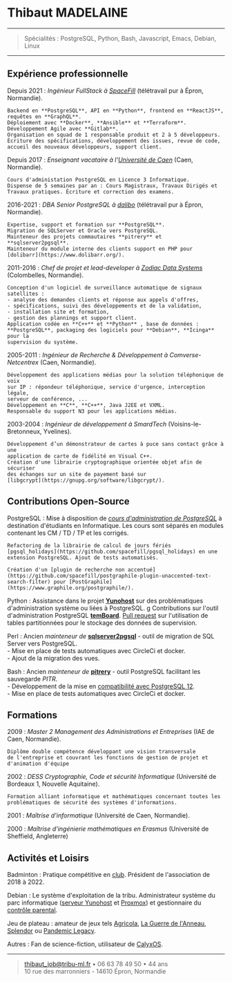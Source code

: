 # Thibaut MADELAINE

----

>  Spécialités : PostgreSQL, Python, Bash, Javascript, Emacs, Debian, Linux

----

## Expérience professionnelle

Depuis 2021
:   *Ingénieur FullStack à [SpaceFill](https://spacefill.fr/)* (télétravail
    pur à Épron, Normandie).

    Backend en **PostgreSQL**, API en **Python**, frontend en **ReactJS**,
    requêtes en **GraphQL**.  
	Déploiement avec **Docker**, **Ansible** et **Terraform**.  
	Développement Agile avec **Gitlab**.  
	Organisation en squad de 1 responsable produit et 2 à 5 développeurs.  
	Écriture des spécifications, développement des issues, revue de code,
    accueil des nouveaux développeurs, support client.

Depuis 2017
:   *Enseignant vacataire à l'[Université de
    Caen](http://ufrdessciences.unicaen.fr/)* (Caen, Normandie).

    Cours d'administation PostgreSQL en Licence 3 Informatique.  
	Dispense de 5 semaines par an : Cours Magistraux, Travaux Dirigés et
    Travaux pratiques. Écriture et correction des examens.

2016-2021
:   *DBA Senior PostgreSQL à [dalibo](https://www.dalibo.com/)* (télétravail
    pur à Épron, Normandie).

    Expertise, support et formation sur **PostgreSQL**.  
	Migration de SQLServer et Oracle vers PostgreSQL.  
	Mainteneur des projets commautaires **pitrery** et **sqlserver2pgsql**.  
	Mainteneur du module interne des clients support en PHP pour
    [dolibarr](https://www.dolibarr.org/).

2011-2016
:   *Chef de projet et _lead-developer_ à [Zodiac Data
    Systems](https://www.safran-aerosystems.com/media/new-site-zodiac-data-systems-20161109)*
    (Colombelles, Normandie).

    Conception d'un logiciel de surveillance automatique de signaux
    satellites :  
    - analyse des demandes clients et réponse aux appels d'offres,  
    - spécifications, suivi des développements et de la validation,  
    - installation site et formation,  
	- gestion des plannings et support client.  
    Application codée en **C++** et **Python** , base de données :
    **PostgreSQL**, packaging des logiciels pour **Debian**, **Icinga** pour la
    supervision du système.

2005-2011
:   *Ingénieur de Recherche & Développement à Comverse-Netcentrex*
    (Caen, Normandie).

    Développement des applications médias pour la solution téléphonique de voix
    sur IP : répondeur téléphonique, service d'urgence, interception légale,
    serveur de conférence, ...  
    Développement en **C**, **C++**, Java J2EE et VXML.  
    Responsable du support N3 pour les applications médias.

2003-2004
:   *Ingénieur de développement à SmardTech* (Voisins-le-Bretonneux, Yvelines).

    Développement d’un démonstrateur de cartes à puce sans contact grâce à une
	application de carte de fidélité en Visual C++.  
    Création d'une librairie cryptographique orientée objet afin de sécuriser
    des échanges sur un site de payement basé sur
    [libgcrypt](https://gnupg.org/software/libgcrypt/).


## Contributions Open-Source

PostgreSQL
:   Mise à disposition de *[cours d'administration de
    PostgreSQL](https://gitlab.com/madtibo/cours_dba_pg_universite)* à
    destination d'étudiants en Informatique. Les cours sont séparés en modules
    contenant les CM / TD / TP et les corrigés.

    Refactoring de la librairie de calcul de jours fériés
    [pgsql_holidays](https://github.com/spacefill/pgsql_holidays) en une
    extension PostgreSQL. Ajout de tests automatisés.

    Création d'un [plugin de recherche non accentué](https://github.com/spacefill/postgraphile-plugin-unaccented-text-search-filter) pour [PostGraphile](https://www.graphile.org/postgraphile/).

Python
:   Assistance dans le projet **[Yunohost](https://yunohost.org/)** sur des
    problématiques d'administration système ou liées à PostgreSQL.
g
    Contributions sur l'outil d'administration PostgreSQL
    **[temBoard](https://github.com/dalibo/temboard)**. [Pull
    request](https://github.com/madtibo/temboard/tree/partition_history_tables)
    sur l'utilisation de tables partitionnées pour le stockage des données de
    supervision.

Perl
:   Ancien *mainteneur de*
    **[sqlserver2pgsql](https://github.com/dalibo/sqlserver2pgsql/)** - outil
    de migration de SQL Server vers PostgreSQL.  
	- Mise en place de tests automatiques avec CircleCi et docker.  
	- Ajout de la migration des vues.

Bash
:   Ancien *mainteneur de* **[pitrery](https://github.com/dalibo/pitrery)** -
    outil PostgreSQL facilitant les sauvegarde _PITR_.  
	- Développement de la mise en [compatibilité avec
    PostgreSQL 12](https://github.com/dalibo/pitrery/pull/55).  
	- Mise en place de tests automatiques avec CircleCi et docker.

## Formations

2009
:   *Master 2 Management des Administrations et Entreprises* (IAE de Caen,
    Normandie).

    Diplôme double compétence développant une vision transversale
    de l'entreprise et couvrant les fonctions de gestion de projet et
    d'animation d'équipe

2002
:   *DESS Cryptographie, Code et sécurité Informatique* (Université de Bordeaux
    1, Nouvelle Aquitaine).

    Formation alliant informatique et mathématiques concernant toutes les
    problématiques de sécurité des systèmes d'informations.

2001
:   *Maîtrise d'informatique* (Université de Caen, Normandie).

2000
:   *Maîtrise d'ingénierie mathématiques en Erasmus* (Université de
    Sheffield, Angleterre)

Activités et Loisirs
--------------------

Badminton
:   Pratique compétitive en [club](asebadminton.e-monsite.com/). Président de
    l'association de 2018 à 2022.

Debian
:   Le système d'exploitation de la tribu. Administrateur système du parc
    informatique ([serveur Yunohost](https://tribu-ml.fr) et
    [Proxmox](https://www.proxmox.com/)) et gestionnaire du [contrôle
    parental](https://gitlab.com/marsat/CTparental/).

Jeu de plateau
:   amateur de jeux tels
    [Agricola](https://www.trictrac.net/jeu-de-societe/agricola), [La Guerre de
    l'Anneau](https://www.trictrac.net/jeu-de-societe/la-guerre-de-l-anneau),
    [Splendor](https://www.trictrac.net/jeu-de-societe/splendor) ou [Pandemic
    Legacy](https://www.trictrac.net/jeu-de-societe/pandemic-legacy-saison-0).

Autres
:   Fan de science-fiction, utilisateur de [CalyxOS](https://calyxos.org/).

----

> <thibaut_job@tribu-ml.fr> • 06 63 78 49 50 • 44 ans\
>  10 rue des marronniers - 14610 Épron, Normandie
